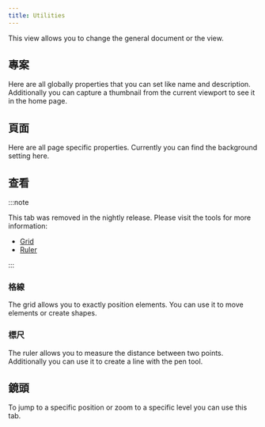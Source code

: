 ```yaml
---
title: Utilities
---
```


This view allows you to change the general document or the view.

## 專案

Here are all globally properties that you can set like name and description.
Additionally you can capture a thumbnail from the current viewport to see it in the home page.

## 頁面

Here are all page specific properties. Currently you can find the background setting here.

## 查看

:::note

This tab was removed in the nightly release.
Please visit the tools for more information:

- [Grid](/docs/v2/tools/grid)
- [Ruler](/docs/v2/tools/ruler)

:::

### 格線

The grid allows you to exactly position elements. You can use it to move elements or create shapes.

### 標尺

The ruler allows you to measure the distance between two points. Additionally you can use it to create a line with the pen tool.

## 鏡頭

To jump to a specific position or zoom to a specific level you can use this tab.
